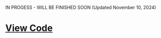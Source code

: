 IN PROGESS - WILL BE FINISHED SOON (Updated November 10, 2024)

# [View Code](https://github.com/BrockAltug/fullstack)
